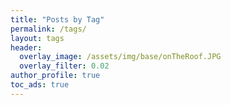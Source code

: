 ```yaml
---
title: "Posts by Tag"
permalink: /tags/
layout: tags
header:
  overlay_image: /assets/img/base/onTheRoof.JPG
  overlay_filter: 0.02
author_profile: true
toc_ads: true
---
```



